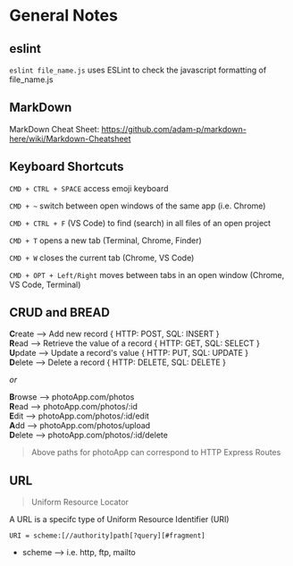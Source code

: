 # General Notes

## eslint
`eslint file_name.js` uses ESLint to check the javascript formatting of file_name.js

## MarkDown
MarkDown Cheat Sheet:
https://github.com/adam-p/markdown-here/wiki/Markdown-Cheatsheet


## Keyboard Shortcuts
`CMD + CTRL + SPACE` access emoji keyboard

`CMD + ~` switch between open windows of the same app (i.e. Chrome)

`CMD + CTRL + F` (VS Code) to find (search) in all files of an open project

`CMD + T` opens a new tab (Terminal, Chrome, Finder)

`CMD + W` closes the current tab (Chrome, VS Code)

`CMD + OPT + Left/Right` moves between tabs in an open window (Chrome, VS Code, Terminal)


## CRUD and BREAD

**C**reate --> Add new record { HTTP: POST, SQL: INSERT }
\
**R**ead --> Retrieve the value of a record { HTTP: GET, SQL: SELECT }
\
**U**pdate --> Update a record's value { HTTP: PUT, SQL: UPDATE }
\
**D**elete --> Delete a record { HTTP: DELETE, SQL: DELETE }

*or*

**B**rowse --> photoApp.com/photos
\
**R**ead --> photoApp.com/photos/:id
\
**E**dit --> photoApp.com/photos/:id/edit
\
**A**dd --> photoApp.com/photos/upload
\
**D**elete --> photoApp.com/photos/:id/delete

> Above paths for photoApp can correspond to HTTP Express Routes

## URL

> Uniform Resource Locator

A URL is a specifc type of Uniform Resource Identifier (URI)

`URI = scheme:[//authority]path[?query][#fragment]`

* scheme --> i.e. http, ftp, mailto
